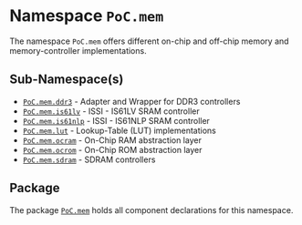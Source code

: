 # Namespace `PoC.mem`

The namespace `PoC.mem` offers different on-chip and off-chip memory and memory-controller
implementations.


## Sub-Namespace(s)

 - [`PoC.mem.ddr3`][mem_ddr3] - Adapter and Wrapper for DDR3 controllers
 - [`PoC.mem.is61lv`][mem_is61lv] - ISSI - IS61LV SRAM controller
 - [`PoC.mem.is61nlp`][mem_is61nlp] - ISSI - IS61NLP SRAM controller
 - [`PoC.mem.lut`][mem_lut] - Lookup-Table (LUT) implementations
 - [`PoC.mem.ocram`][mem_ocram] - On-Chip RAM abstraction layer
 - [`PoC.mem.ocrom`][mem_ocrom] - On-Chip ROM abstraction layer
 - [`PoC.mem.sdram`][mem_sdram] - SDRAM controllers


## Package

The package [`PoC.mem`][mem.pkg] holds all component declarations for this namespace.


 [mem.pkg]:				mem.pkg.vhdl
 
 [mem_ddr3]:		ddr3
 [mem_is61lv]:		is61lv
 [mem_is61nlp]:		is61nlp
 [mem_lut]:				lut
 [mem_ocram]:			ocram
 [mem_ocrom]:			ocrom
 [mem_sdram]:			sdram
